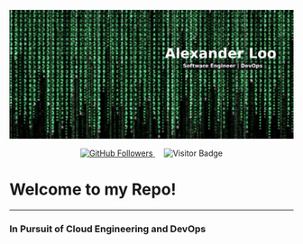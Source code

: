![top_banner](dev_banner.png)

<p align="center">
  <a href="https://github.com/loo-al">
    <img src="https://img.shields.io/github/followers/loo-al?label=Follow&style=social" alt="GitHub Followers" />
  </a>
  &nbsp; &nbsp;
  <img src="https://visitor-badge.laobi.icu/badge?page_id=loo-al.loo-al" alt="Visitor Badge" />
</p>

# Welcome to my Repo! 
---

### In Pursuit of Cloud Engineering and DevOps
